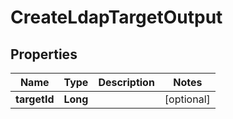 

# CreateLdapTargetOutput


## Properties

Name | Type | Description | Notes
------------ | ------------- | ------------- | -------------
**targetId** | **Long** |  |  [optional]



